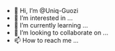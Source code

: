 - 👋 Hi, I’m @Uniq-Guozi
- 👀 I’m interested in ...
- 🌱 I’m currently learning ...
- 💞️ I’m looking to collaborate on ...
- 📫 How to reach me ...

<!---
Uniq-Guozi/Uniq-Guozi is a ✨ special ✨ repository because its `README.md` (this file) appears on your GitHub profile.
You can click the Preview link to take a look at your changes.
--->
